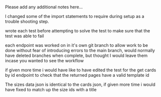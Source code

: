 Please add any additional notes here…

I changed some of the import statements to require during setup as a trouble shooting step.

wrote each test before attempting to solve the test to make sure that the test was able to fail

each endpoint was worked on in it's own git branch to allow work to be done without fear of introducing errors to the main branch, would normally have deleted branches when complete, but thought I would leave them incase you wanted to see the workflow

if given more time i would have like to have edited the test for the get cards by id endpoint to check that the returned pages have a valid template id

The sizes data json is identical to the cards json, if given more time i would have fixed to match up the size ids with a title